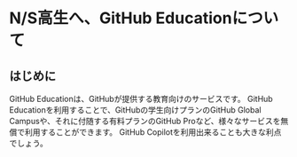 # N/S高生へ、GitHub Educationについて

## はじめに

GitHub Educationは、GitHubが提供する教育向けのサービスです。
GitHub Educationを利用することで、GitHubの学生向けプランのGitHub Global Campusや、それに付随する有料プランのGitHub Proなど、様々なサービスを無償で利用することができます。
GitHub Copilotを利用出来ることも大きな利点でしょう。
